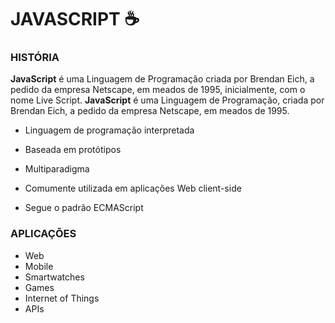 # JAVASCRIPT :coffee:



### HISTÓRIA

**JavaScript** é uma Linguagem de Programação criada por Brendan Eich, a pedido da empresa Netscape, em meados de 1995, inicialmente, com o nome Live Script. **JavaScript** é uma Linguagem de Programação, criada por Brendan Eich, a pedido da empresa Netscape, em meados de 1995.



- Linguagem de programação interpretada
- Baseada em protótipos
- Multiparadigma

- Comumente utilizada em aplicações Web client-side
- Segue o padrão ECMAScript



### APLICAÇÕES

- Web
- Mobile
- Smartwatches
- Games
- Internet of Things
- APIs

